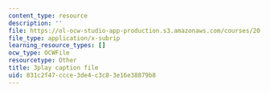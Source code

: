 ```yaml
---
content_type: resource
description: ''
file: https://ol-ocw-studio-app-production.s3.amazonaws.com/courses/20-219-becoming-the-next-bill-nye-writing-and-hosting-the-educational-show-january-iap-2015/831c2f47ccce3de4c3c83e16e38879b8_W1TMyIn2SIg.srt
file_type: application/x-subrip
learning_resource_types: []
ocw_type: OCWFile
resourcetype: Other
title: 3play caption file
uid: 831c2f47-ccce-3de4-c3c8-3e16e38879b8
---
```

